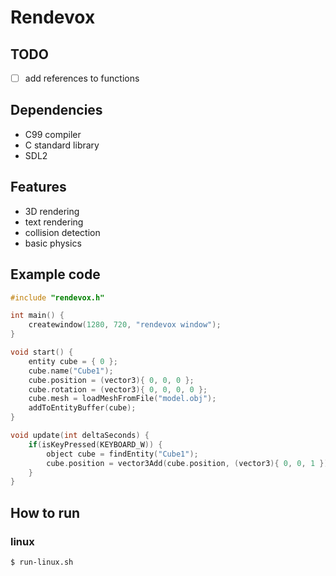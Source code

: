 # Rendevox

## TODO
- [ ] add references to functions

## Dependencies
- C99 compiler
- C standard library
- SDL2

## Features
- 3D rendering
- text rendering
- collision detection
- basic physics

## Example code
```c
#include "rendevox.h"

int main() {
	createwindow(1280, 720, "rendevox window");
}

void start() {
	entity cube = { 0 };
	cube.name("Cube1");
	cube.position = (vector3){ 0, 0, 0 };
	cube.rotation = (vector3){ 0, 0, 0, 0 };
	cube.mesh = loadMeshFromFile("model.obj");
	addToEntityBuffer(cube);
}

void update(int deltaSeconds) {
	if(isKeyPressed(KEYBOARD_W)) {
		object cube = findEntity("Cube1");
		cube.position = vector3Add(cube.position, (vector3){ 0, 0, 1 });
	}
}
```

## How to run

### linux
```
$ run-linux.sh
```
